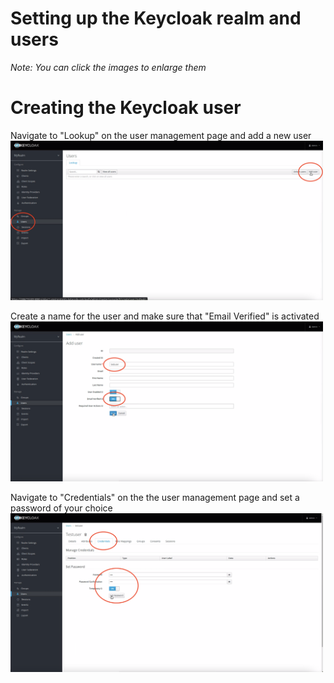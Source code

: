 # Setting up the Keycloak realm and users

*Note: You can click the images to enlarge them*

# Creating the Keycloak user 

Navigate to "Lookup" on the user management page and add a new user
<img src="https://github.com/wska/Katakoda-scenarios/blob/main/secure-api-endpoint-using-keycloak/img/3.png?raw=true" width="500">

Create a name for the user and make sure that "Email Verified" is activated
<img src="https://github.com/wska/Katakoda-scenarios/blob/main/secure-api-endpoint-using-keycloak/img/4.png?raw=true" width="500">

Navigate to "Credentials" on the the user management page and set a password of your choice
<img src="https://github.com/wska/Katakoda-scenarios/blob/main/secure-api-endpoint-using-keycloak/img/5.png?raw=true" width="500">

